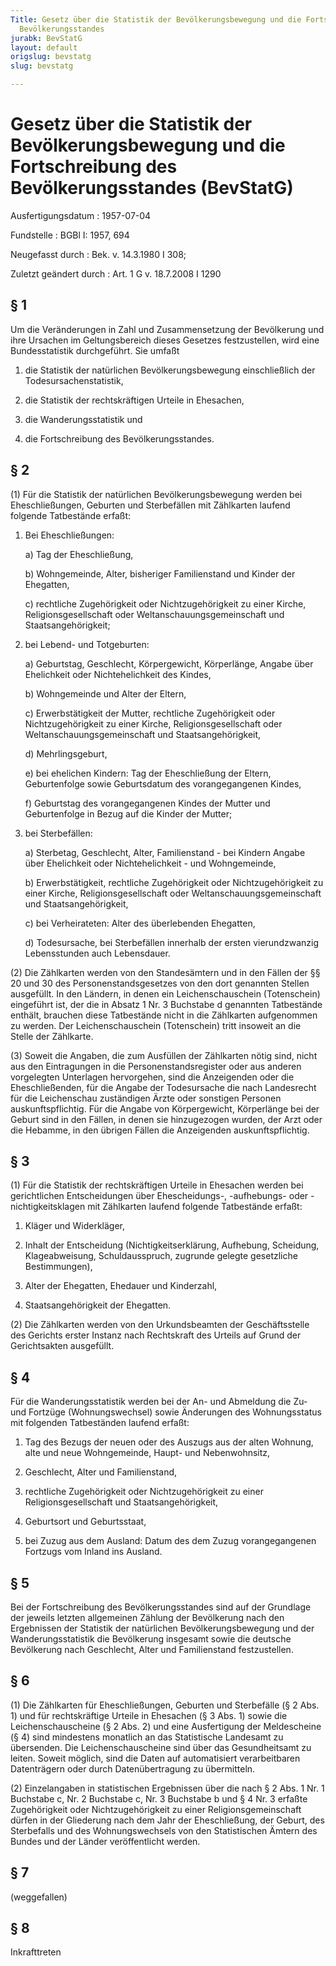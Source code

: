 ```yaml
---
Title: Gesetz über die Statistik der Bevölkerungsbewegung und die Fortschreibung des
  Bevölkerungsstandes
jurabk: BevStatG
layout: default
origslug: bevstatg
slug: bevstatg

---
```


# Gesetz über die Statistik der Bevölkerungsbewegung und die Fortschreibung des Bevölkerungsstandes (BevStatG)

Ausfertigungsdatum
:   1957-07-04

Fundstelle
:   BGBl I: 1957, 694

Neugefasst durch
:   Bek. v. 14.3.1980 I 308;

Zuletzt geändert durch
:   Art. 1 G v. 18.7.2008 I 1290

## § 1

Um die Veränderungen in Zahl und Zusammensetzung der Bevölkerung und
ihre Ursachen im Geltungsbereich dieses Gesetzes festzustellen, wird
eine Bundesstatistik durchgeführt. Sie umfaßt

1.  die Statistik der natürlichen Bevölkerungsbewegung einschließlich der
    Todesursachenstatistik,


2.  die Statistik der rechtskräftigen Urteile in Ehesachen,


3.  die Wanderungsstatistik und


4.  die Fortschreibung des Bevölkerungsstandes.

## § 2

(1) Für die Statistik der natürlichen Bevölkerungsbewegung werden bei
Eheschließungen, Geburten und Sterbefällen mit Zählkarten laufend
folgende Tatbestände erfaßt:

1.  Bei Eheschließungen:

    a)  Tag der Eheschließung,


    b)  Wohngemeinde, Alter, bisheriger Familienstand und Kinder der
        Ehegatten,


    c)  rechtliche Zugehörigkeit oder Nichtzugehörigkeit zu einer Kirche,
        Religionsgesellschaft oder Weltanschauungsgemeinschaft und
        Staatsangehörigkeit;





2.  bei Lebend- und Totgeburten:

    a)  Geburtstag, Geschlecht, Körpergewicht, Körperlänge, Angabe über
        Ehelichkeit oder Nichtehelichkeit des Kindes,


    b)  Wohngemeinde und Alter der Eltern,


    c)  Erwerbstätigkeit der Mutter, rechtliche Zugehörigkeit oder
        Nichtzugehörigkeit zu einer Kirche, Religionsgesellschaft oder
        Weltanschauungsgemeinschaft und Staatsangehörigkeit,


    d)  Mehrlingsgeburt,


    e)  bei ehelichen Kindern: Tag der Eheschließung der Eltern, Geburtenfolge
        sowie Geburtsdatum des vorangegangenen Kindes,


    f)  Geburtstag des vorangegangenen Kindes der Mutter und Geburtenfolge in
        Bezug auf die Kinder der Mutter;





3.  bei Sterbefällen:

    a)  Sterbetag, Geschlecht, Alter, Familienstand - bei Kindern Angabe über
        Ehelichkeit oder Nichtehelichkeit - und Wohngemeinde,


    b)  Erwerbstätigkeit, rechtliche Zugehörigkeit oder Nichtzugehörigkeit zu
        einer Kirche, Religionsgesellschaft oder Weltanschauungsgemeinschaft
        und Staatsangehörigkeit,


    c)  bei Verheirateten: Alter des überlebenden Ehegatten,


    d)  Todesursache, bei Sterbefällen innerhalb der ersten vierundzwanzig
        Lebensstunden auch Lebensdauer.







(2) Die Zählkarten werden von den Standesämtern und in den Fällen der
§§ 20 und 30 des Personenstandsgesetzes von den dort genannten Stellen
ausgefüllt. In den Ländern, in denen ein Leichenschauschein
(Totenschein) eingeführt ist, der die in Absatz 1 Nr. 3 Buchstabe d
genannten Tatbestände enthält, brauchen diese Tatbestände nicht in die
Zählkarten aufgenommen zu werden. Der Leichenschauschein (Totenschein)
tritt insoweit an die Stelle der Zählkarte.

(3) Soweit die Angaben, die zum Ausfüllen der Zählkarten nötig sind,
nicht aus den Eintragungen in die Personenstandsregister oder aus
anderen vorgelegten Unterlagen hervorgehen, sind die Anzeigenden oder
die Eheschließenden, für die Angabe der Todesursache die nach
Landesrecht für die Leichenschau zuständigen Ärzte oder sonstigen
Personen auskunftspflichtig. Für die Angabe von Körpergewicht,
Körperlänge bei der Geburt sind in den Fällen, in denen sie
hinzugezogen wurden, der Arzt oder die Hebamme, in den übrigen Fällen
die Anzeigenden auskunftspflichtig.

## § 3

(1) Für die Statistik der rechtskräftigen Urteile in Ehesachen werden
bei gerichtlichen Entscheidungen über Ehescheidungs-, -aufhebungs-
oder -nichtigkeitsklagen mit Zählkarten laufend folgende Tatbestände
erfaßt:

1.  Kläger und Widerkläger,


2.  Inhalt der Entscheidung (Nichtigkeitserklärung, Aufhebung, Scheidung,
    Klageabweisung, Schuldausspruch, zugrunde gelegte gesetzliche
    Bestimmungen),


3.  Alter der Ehegatten, Ehedauer und Kinderzahl,


4.  Staatsangehörigkeit der Ehegatten.




(2) Die Zählkarten werden von den Urkundsbeamten der Geschäftsstelle
des Gerichts erster Instanz nach Rechtskraft des Urteils auf Grund der
Gerichtsakten ausgefüllt.

## § 4

Für die Wanderungsstatistik werden bei der An- und Abmeldung die Zu-
und Fortzüge (Wohnungswechsel) sowie Änderungen des Wohnungsstatus mit
folgenden Tatbeständen laufend erfaßt:

1.  Tag des Bezugs der neuen oder des Auszugs aus der alten Wohnung, alte
    und neue Wohngemeinde, Haupt- und Nebenwohnsitz,


2.  Geschlecht, Alter und Familienstand,


3.  rechtliche Zugehörigkeit oder Nichtzugehörigkeit zu einer
    Religionsgesellschaft und Staatsangehörigkeit,


4.  Geburtsort und Geburtsstaat,


5.  bei Zuzug aus dem Ausland: Datum des dem Zuzug vorangegangenen
    Fortzugs vom Inland ins Ausland.

## § 5

Bei der Fortschreibung des Bevölkerungsstandes sind auf der Grundlage
der jeweils letzten allgemeinen Zählung der Bevölkerung nach den
Ergebnissen der Statistik der natürlichen Bevölkerungsbewegung und der
Wanderungsstatistik die Bevölkerung insgesamt sowie die deutsche
Bevölkerung nach Geschlecht, Alter und Familienstand festzustellen.

## § 6

(1) Die Zählkarten für Eheschließungen, Geburten und Sterbefälle (§ 2
Abs. 1) und für rechtskräftige Urteile in Ehesachen (§ 3 Abs. 1) sowie
die Leichenschauscheine (§ 2 Abs. 2) und eine Ausfertigung der
Meldescheine (§ 4) sind mindestens monatlich an das Statistische
Landesamt zu übersenden. Die Leichenschauscheine sind über das
Gesundheitsamt zu leiten. Soweit möglich, sind die Daten auf
automatisiert verarbeitbaren Datenträgern oder durch Datenübertragung
zu übermitteln.

(2) Einzelangaben in statistischen Ergebnissen über die nach § 2 Abs.
1 Nr. 1 Buchstabe c, Nr. 2 Buchstabe c, Nr. 3 Buchstabe b und § 4 Nr.
3 erfaßte Zugehörigkeit oder Nichtzugehörigkeit zu einer
Religionsgemeinschaft dürfen in der Gliederung nach dem Jahr der
Eheschließung, der Geburt, des Sterbefalls und des Wohnungswechsels
von den Statistischen Ämtern des Bundes und der Länder veröffentlicht
werden.

## § 7

(weggefallen)

## § 8

Inkrafttreten

